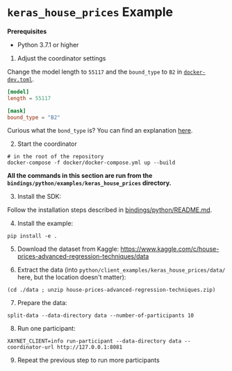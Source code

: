 # `keras_house_prices` Example

**Prerequisites**

- Python 3.7.1 or higher

1. Adjust the coordinator settings

Change the model length to `55117` and the `bound_type` to `B2`
in [`docker-dev.toml`](../../../../configs/docker-dev.toml).

```toml
[model]
length = 55117

[mask]
bound_type = "B2"
```

Curious what the `bond_type` is? You can find an explanation [here](https://docs.rs/xaynet-core/0.2.0/xaynet_core/mask/index.html#bound-type).

2. Start the coordinator

```shell
# in the root of the repository
docker-compose -f docker/docker-compose.yml up --build
```

**All the commands in this section are run from the
`bindings/python/examples/keras_house_prices` directory.**

3. Install the SDK:

Follow the installation steps described in [bindings/python/README.md](../../README.md).

4. Install the example:

```shell
pip install -e .
```

5. Download the dataset from Kaggle:
   https://www.kaggle.com/c/house-prices-advanced-regression-techniques/data

6. Extract the data (into
   `python/client_examples/keras_house_prices/data/` here, but the
   location doesn't matter):

```shell
(cd ./data ; unzip house-prices-advanced-regression-techniques.zip)
```

7. Prepare the data:

```shell
split-data --data-directory data --number-of-participants 10
```

8.  Run one participant:

```shell
XAYNET_CLIENT=info run-participant --data-directory data --coordinator-url http://127.0.0.1:8081
```

9. Repeat the previous step to run more participants
